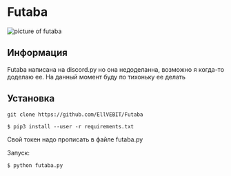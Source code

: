 # Futaba
![picture of futaba](https://comiczone.ru/wp-content/uploads/2019/09/a4c0e2142d406625863bb12d0030d297fff3014f.png)

## Информация
Futaba написана на discord.py но она недоделанна, возможно я когда-то доделаю ее. На данный момент буду по тихоньку ее делать

## Установка
```
git clone https://github.com/EllVEBIT/Futaba
```

```
$ pip3 install --user -r requirements.txt
```

Свой токен надо прописать в файле futaba.py

Запуск:
```
$ python futaba.py
```
